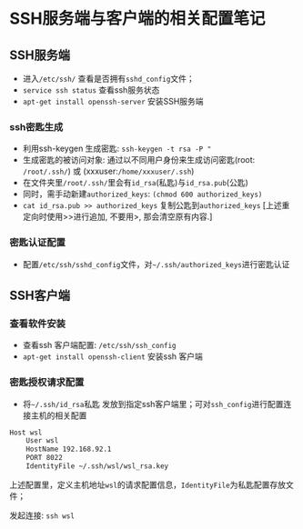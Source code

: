 # SSH服务端与客户端的相关配置笔记

## SSH服务端

- 进入`/etc/ssh/` 查看是否拥有`sshd_config`文件；
- `service ssh status` 查看ssh服务状态
- `apt-get install openssh-server` 安装SSH服务端

### ssh密匙生成

- 利用ssh-keygen 生成密匙: `ssh-keygen -t rsa -P "`
- 生成密匙的被访问对象: 通过以不同用户身份来生成访问密匙(root: `/root/.ssh/`) 或 (xxxuser:`/home/xxxuser/.ssh`)
- 在文件夹里`/root/.ssh/`里会有`id_rsa`(私匙)与`id_rsa.pub`(公匙) 
- 同时，需手动新建`authorized_keys`: `(chmod 600 authorized_keys)`
- `cat id_rsa.pub >> authorized_keys` 复制公匙到`authorized_keys` [上述重定向时使用>>进行追加, 不要用>, 那会清空原有内容.]

### 密匙认证配置

- 配置`/etc/ssh/sshd_config`文件，对`~/.ssh/authorized_keys`进行密匙认证

## SSH客户端

### 查看软件安装

- 查看ssh 客户端配置: `/etc/ssh/ssh_config`
- `apt-get install openssh-client` 安装ssh 客户端

### 密匙授权请求配置

- 将`~/.ssh/id_rsa`私匙 发放到指定ssh客户端里；可对`ssh_config`进行配置连接主机的相关配置

```sh
Host wsl
    User wsl
    HostName 192.168.92.1
    PORT 8022
    IdentityFile ~/.ssh/wsl/wsl_rsa.key
```
上述配置里，定义主机地址`wsl`的请求配置信息，`IdentityFile`为私匙配置存放文件；

发起连接: `ssh wsl`
